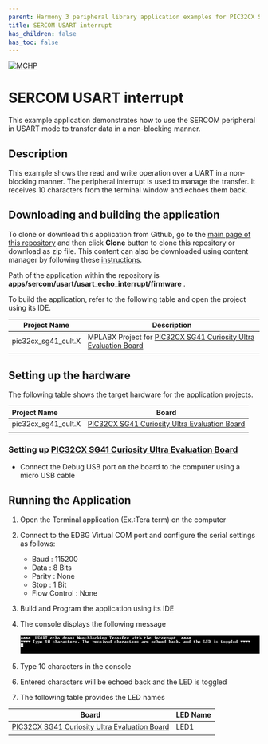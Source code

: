 ```yaml
---
parent: Harmony 3 peripheral library application examples for PIC32CX SG family
title: SERCOM USART interrupt 
has_children: false
has_toc: false
---
```


[![MCHP](https://www.microchip.com/ResourcePackages/Microchip/assets/dist/images/logo.png)](https://www.microchip.com)

# SERCOM USART interrupt

This example application demonstrates how to use the SERCOM peripheral in USART mode to transfer data in a non-blocking manner.

## Description

This example shows the read and write operation over a UART in a non-blocking manner. The peripheral interrupt is used to manage the transfer. It receives 10 characters from the terminal window and echoes them back.

## Downloading and building the application

To clone or download this application from Github, go to the [main page of this repository](https://github.com/Microchip-MPLAB-Harmony/csp_apps_pic32cx_sg41) and then click **Clone** button to clone this repository or download as zip file.
This content can also be downloaded using content manager by following these [instructions](https://github.com/Microchip-MPLAB-Harmony/contentmanager/wiki).

Path of the application within the repository is **apps/sercom/usart/usart_echo_interrupt/firmware** .

To build the application, refer to the following table and open the project using its IDE.

| Project Name      | Description                                    |
| ----------------- | ---------------------------------------------- |
| pic32cx_sg41_cult.X    | MPLABX Project for [PIC32CX SG41 Curiosity Ultra Evaluation Board](https://www.microchip.com/en-us/development-tool/EV06X38A)|
|||

## Setting up the hardware

The following table shows the target hardware for the application projects.

| Project Name| Board|
|:---------|:---------:|
| pic32cx_sg41_cult.X | [PIC32CX SG41 Curiosity Ultra Evaluation Board](https://www.microchip.com/en-us/development-tool/EV06X38A)|
|||

### Setting up [PIC32CX SG41 Curiosity Ultra Evaluation Board](https://www.microchip.com/en-us/development-tool/EV06X38A)

- Connect the Debug USB port on the board to the computer using a micro USB cable

## Running the Application

1. Open the Terminal application (Ex.:Tera term) on the computer
2. Connect to the EDBG Virtual COM port and configure the serial settings as follows:
    - Baud : 115200
    - Data : 8 Bits
    - Parity : None
    - Stop : 1 Bit
    - Flow Control : None
3. Build and Program the application using its IDE
4. The console displays the following message

    ![output](images/output_sercom_usart_echo_interrupt.png)

5. Type 10 characters in the console
6. Entered characters will be echoed back and the LED is toggled
7. The following table provides the LED names

| Board      | LED Name                                    |
| ----------------- | ---------------------------------------------- |
| [PIC32CX SG41 Curiosity Ultra Evaluation Board](https://www.microchip.com/en-us/development-tool/EV06X38A)   |LED1 |
|||
